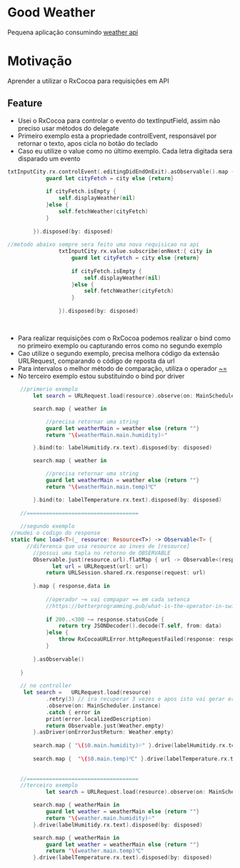 # Good Weather
Pequena aplicação consumindo [weather api](https://openweathermap.org/api)

# Motivação
Aprender a utilizar o RxCocoa para requisições em API


## Feature
- Usei o RxCocoa para controlar o evento do textInputField, assim não preciso usar métodos do delegate
- Primeiro exemplo esta a propriedade controlEvent, responsável por retornar o texto, apos cicla no botão do teclado
- Caso eu utilize o value como no último exemplo. Cada letra digitada sera disparado um evento 


```swift
txtInputCity.rx.controlEvent(.editingDidEndOnExit).asObservable().map {self.txtInputCity.text}.subscribe(onNext:{ city in
			guard let cityFetch = city else {return}
			
			if cityFetch.isEmpty {
				self.displayWeather(nil)
			}else {
				self.fetchWeather(cityFetch)
			}
			
		}).disposed(by: disposed)
		
//metodo abaixo sempre sera feito uma nova requisicao na api
				txtInputCity.rx.value.subscribe(onNext:{ city in
					guard let cityFetch = city else {return}
		
					if cityFetch.isEmpty {
						self.displayWeather(nil)
					}else {
						self.fetchWeather(cityFetch)
					}
	
				}).disposed(by: disposed)
				
```
##
- Para realizar requisições com o RxCocoa podemos realizar  o bind como no primeiro exemplo ou capturando erros como no segundo exemplo
- Cao utilize o segundo exemplo, precisa melhora código da extensão URLRequest, comparando o código de reposta da url
- Para intervalos o melhor método de comparação, utiliza  o operador [~=](https://betterprogramming.pub/what-is-the-operator-in-swift-7f6bc7623023) 
- No terceiro exemplo estou substituindo  o bind por driver

```swift
    //primerio exemplo
		let search = URLRequest.load(resource).observe(on: MainScheduler.instance).catchAndReturn(Weather.empty)

		search.map { weather in

			//precisa retornar uma string
			guard let weatherMain = weather else {return ""}
			return "\(weatherMain.main.humidity)💦"

		}.bind(to: labelHumitidy.rx.text).disposed(by: disposed)

		search.map { weather in

			//precisa retornar uma string
			guard let weatherMain = weather else {return ""}
			return "\(weatherMain.main.temp)℃"

		}.bind(to: labelTemperature.rx.text).disposed(by: disposed)
   
	//===================================
	
	//segundo exemplo
 //mudei o codigo do response 
 static func load<T>(_ resource: Resource<T>) -> Observable<T> {
	  //diferenca que usa resource ao inves de [resource]
		//possui uma tapla no retorno de OBSERVABLE
		Observable.just(resource.url).flatMap { url -> Observable<(response: HTTPURLResponse, data: Data)> in
			  let url = URLRequest(url: url)
			return URLSession.shared.rx.response(request: url)
			
		}.map { response,data in
		 
			//operador ~= vai compapar == em cada setenca
			//https://betterprogramming.pub/what-is-the-operator-in-swift-7f6bc7623023
			
			if 200..<300 ~= response.statusCode {
				return try JSONDecoder().decode(T.self, from: data)
			}else {
				throw RxCocoaURLError.httpRequestFailed(response: response, data: data)
			}
			
		}.asObservable()
		
	}
	
	// no controller 
	 let search =	URLRequest.load(resource)
			.retry(3) // ira recuperar 3 vezes e apos isto vai gerar erro
			.observe(on: MainScheduler.instance)
			.catch { error in
			print(error.localizedDescription)
			return Observable.just(Weather.empty)
		}.asDriver(onErrorJustReturn: Weather.empty)
		
		search.map { "\($0.main.humidity)💦" }.drive(labelHumitidy.rx.text).disposed(by: disposed)
		
		search.map {  "\($0.main.temp)℃" }.drive(labelTemperature.rx.text).disposed(by: disposed)
		
   
	//===================================
	//terceiro exemplo
			let search = URLRequest.load(resource).observe(on: MainScheduler.instance).asDriver(onErrorJustReturn: Weather.empty)

		search.map { weatherMain in
			guard let weather = weatherMain else {return ""}
			return "\(weather.main.humidity)💦"
		}.drive(labelHumitidy.rx.text).disposed(by: disposed)

		search.map { weatherMain in
			guard let weather = weatherMain else {return ""}
			return "\(weather.main.temp)℃"
		}.drive(labelTemperature.rx.text).disposed(by: disposed)

```







